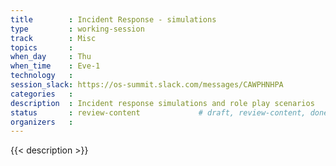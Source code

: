 ```yaml
---
title        : Incident Response - simulations
type         : working-session
track        : Misc
topics       :
when_day     : Thu
when_time    : Eve-1
technology   :
session_slack: https://os-summit.slack.com/messages/CAWPHNHPA
categories   :
description  : Incident response simulations and role play scenarios
status       : review-content             # draft, review-content, done
organizers   :
---
```


{{< description >}}
